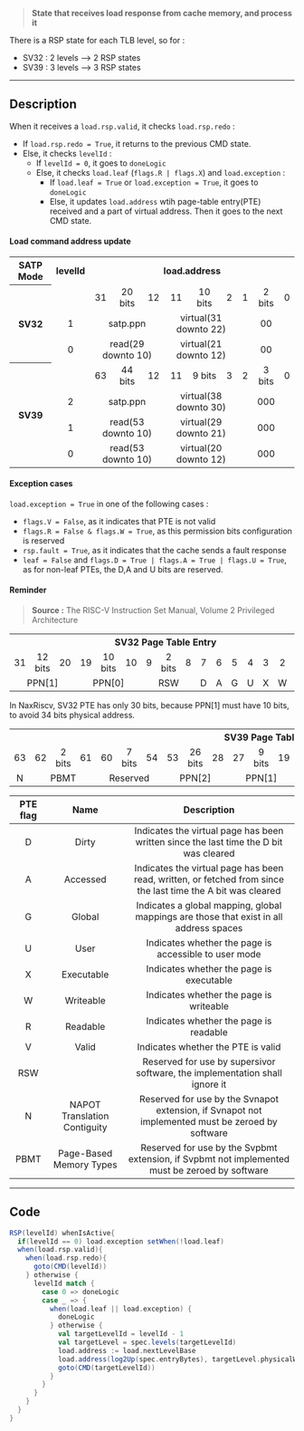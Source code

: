> **State that receives load response from cache memory, and process it**

There is a RSP state for each TLB level, so for :
-  SV32 : 2 levels --> 2 RSP states
-  SV39 : 3 levels --> 3 RSP states

***
## Description

When it receives a `load.rsp.valid`, it checks `load.rsp.redo` :
- If `load.rsp.redo = True`, it returns to the previous CMD state.
- Else, it checks `levelId` :
	- If `levelId = 0`, it goes to `doneLogic`
	- Else, it checks `load.leaf` (`flags.R | flags.X`) and `load.exception` :
		- If `load.leaf = True` or `load.exception = True`, it goes to `doneLogic`
		- Else, it updates `load.address` wtih page-table entry(PTE) received and a part of virtual address. Then it goes to the next CMD state.


#### Load command address update

<table>
  <tr >
    <th>SATP Mode</th>
    <th>levelId</th>
    <th style="text-align: center;" colspan="10">load.address</th>
  </tr>
 <tr style="text-align: center;" >
	<th style="text-align: center;" rowspan="3">SV32</th>
	<td ></td>
    <td >31</td>
    <td >20 bits</td>
    <td >12</td>
    <td >11</td>
    <td >10 bits</td>
    <td >2</td>
    <td >1</td>
    <td >2 bits</td>
    <td >0</td>
  </tr>
  <tr style="text-align: center;" >
	<td >1</td>
    <td colspan="3">satp.ppn</td>
    <td colspan="3">virtual(31 downto 22)</td>
    <td colspan="3">00</td>
  </tr>
   <tr style="text-align: center;" >
	<td >0</td>
    <td colspan="3">read(29 downto 10)</td>
    <td colspan="3">virtual(21 downto 12)</td>
    <td colspan="3">00</td>
  </tr>
  <tr style="text-align: center;" >
	<th style="text-align: center;" rowspan="4">SV39</th>
	<td ></td>
    <td >63</td>
    <td >44 bits</td>
    <td >12</td>
    <td >11</td>
    <td >9 bits</td>
    <td >3</td>
    <td >2</td>
    <td >3 bits</td>
    <td >0</td>
  </tr>
  <tr style="text-align: center;" >
    <td >2</td>
    <td colspan="3">satp.ppn</td>
    <td colspan="3">virtual(38 downto 30)</td>
    <td colspan="3">000</td>
  </tr>
  <tr style="text-align: center;" >
    <td >1</td>
    <td colspan="3">read(53 downto 10)</td>
    <td colspan="3">virtual(29 downto 21)</td>
    <td colspan="3">000</td>
  </tr>
  <tr style="text-align: center;" >
    <td >0</td>
    <td colspan="3">read(53 downto 10)</td>
    <td colspan="3">virtual(20 downto 12)</td>
    <td colspan="3">000</td>
  </tr>
</table>

#### Exception cases

`load.exception = True` in one of the following cases :
- `flags.V = False`, as it indicates that PTE is not valid
- `flags.R = False & flags.W = True`, as this permission bits configuration is reserved
- `rsp.fault = True`, as it indicates that the cache sends a fault response
- `leaf = False` and `flags.D = True | flags.A = True | flags.U = True`, as for non-leaf PTEs, the D,A and U bits are reserved.

#### Reminder

> **Source :**  The RISC-V Instruction Set Manual, Volume 2 Privileged Architecture

<table>
  <tr >
    <th style="text-align: center;" colspan="17">SV32 Page Table Entry</th>
  </tr>
 <tr style="text-align: center;" >
    <td >31</td>
    <td >12 bits</td>
    <td >20</td>
    <td >19</td>
    <td >10 bits</td>
    <td >10</td>
    <td >9</td>
    <td >2 bits</td>
    <td >8</td>
    <td >7</td>
    <td >6</td>
    <td >5</td>
    <td >4</td>
    <td >3</td>
    <td >2</td>
    <td >1</td>
    <td >0</td>
  </tr>
  <tr style="text-align: center;" >
    <td colspan="3">PPN[1]</td>
    <td colspan="3">PPN[0]</td>
    <td colspan="3">RSW</td>
    <td>D</td>
    <td>A</td>
    <td>G</td>
    <td>U</td>
    <td>X</td>
    <td>W</td>
    <td>R</td>
    <td>V</td>
  </tr>
</table>

In NaxRiscv, SV32 PTE has only 30 bits, because PPN\[1\] must have 10 bits, to avoid 34 bits physical address.

<table>
  <tr >
    <th style="text-align: center;" colspan="27">SV39 Page Table Entry</th>
  </tr>
 <tr style="text-align: center;" >
    <td >63</td>
    <td >62</td>
    <td >2 bits</td>
    <td >61</td>
    <td >60</td>
    <td >7 bits</td>
    <td >54</td>
    <td >53</td>
    <td >26 bits</td>
    <td >28</td>
    <td >27</td>
    <td >9 bits</td>
    <td >19</td>
    <td >18</td>
    <td >9 bits</td>
    <td >10</td>
    <td >9</td>
    <td >2 bits</td>
    <td >8</td>
    <td >7</td>
    <td >6</td>
    <td >5</td>
    <td >4</td>
    <td >3</td>
    <td >2</td>
    <td >1</td>
    <td >0</td>
  </tr>
  <tr style="text-align: center;" >
    <td >N</td>
    <td colspan="3">PBMT</td>
    <td colspan="3">Reserved</td>
    <td colspan="3">PPN[2]</td>
    <td colspan="3">PPN[1]</td>
    <td colspan="3">PPN[0]</td>
    <td colspan="3">RSW</td>
    <td>D</td>
    <td>A</td>
    <td>G</td>
    <td>U</td>
    <td>X</td>
    <td>W</td>
    <td>R</td>
    <td>V</td>
  </tr>
</table>

PTE flag | Name | Description
:------: | :------: | :------:
D | Dirty | Indicates the virtual page has been written since the last time the D bit was cleared
A | Accessed | Indicates the virtual page has been read, written, or fetched from since the last time the A bit was cleared
G | Global | Indicates a global mapping, global mappings are those that exist in all address spaces
U | User | Indicates whether the page is accessible to user mode
X | Executable | Indicates whether the page is executable
W | Writeable | Indicates whether the page is writeable
R | Readable | Indicates whether the page is readable
V | Valid | Indicates whether the PTE is valid
RSW | | Reserved for use by supersivor software, the implementation shall ignore it
N | NAPOT Translation Contiguity | Reserved for use by the Svnapot extension, if Svnapot not implemented must be zeroed by software
PBMT | Page-Based Memory Types | Reserved for use by the Svpbmt extension, if Svpbmt not implemented must be zeroed by software



***
## Code

```scala
RSP(levelId) whenIsActive{  
  if(levelId == 0) load.exception setWhen(!load.leaf)  
  when(load.rsp.valid){  
    when(load.rsp.redo){  
      goto(CMD(levelId))  
    } otherwise {  
      levelId match {  
        case 0 => doneLogic  
        case _ => {  
          when(load.leaf || load.exception) {  
            doneLogic  
          } otherwise {  
            val targetLevelId = levelId - 1  
            val targetLevel = spec.levels(targetLevelId)  
            load.address := load.nextLevelBase  
            load.address(log2Up(spec.entryBytes), targetLevel.physicalWidth bits) := targetLevel.vpn(virtual)  
            goto(CMD(targetLevelId))  
          }  
        }  
      }  
    }  
  }  
}
```